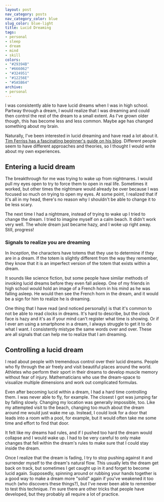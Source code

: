```yaml
---
layout: post
nav_category: posts
nav_category_color: blue
slug_color: blue-light
title: Lucid Dreaming
tags:
- personal
- sleep
- dream
- mind
- skill
colors:
- "#29394B"
- "#666062"
- "#324951"
- "#12256E"
- "#5A5B64"
archive:
- personal
---
```


I was consistently able to have lucid dreams when I was in high school. Partway through a dream, I would realize that I was dreaming and could then control the rest of the dream to a small extent. As I've grown older though, this has become less and less common. Maybe age has changed something about my brain.

Naturally, I've been interested in lucid dreaming and have read a lot about it. [Tim Ferriss has a fascinating beginner's guide on his blog](https://tim.blog/2009/09/21/how-to-lucid-dream/). Different people seem to have different approaches and theories, so I thought I would write about my own experiences.

## Entering a lucid dream

The breakthrough for me was trying to wake up from nightmares. I would pull my eyes open to try to force them to open in real life. Sometimes it worked, but other times the nightmare would already be over because I was focused so much on trying to open my eyes. At some point, I realized that if it's all in my head, there's no reason why I shouldn't be able to change it to be less scary.

The next time I had a nightmare, instead of trying to wake up I tried to change the dream. I tried to imagine myself on a calm beach. It didn't work very well. The whole dream just became hazy, and I woke up right away. Still, progress!

### Signals to realize you are dreaming

In *Inception*, the characters have totems that they use to determine if they are in a dream. If the totem is slightly different from the way they remember, they know that it is an imperfect version of the totem that exists within a dream.

It sounds like science fiction, but some people have similar methods of invoking lucid dreams before they even fall asleep. One of my friends in high school would hold an image of a French horn in his mind as he was falling asleep. He would then see the French horn in the dream, and it would be a sign for him to realize he is dreaming.

One thing that I have read (and noticed personally) is that it's common to not be able to read clocks in dreams. It's hard to describe, but the clock face is hazy and it's as if your mind can't register what time is showing. Or if I ever am using a smartphone in a dream, I always struggle to get it to do what I want. I consistently mistype the same words over and over. These are all signals that can help me to realize that I am dreaming.

## Controlling a lucid dream

I read about people with tremendous control over their lucid dreams. People who fly through the air freely and visit beautiful places around the world. Athletes who perform their sport in their dreams to develop muscle memory without fear of injury. Mathematicians who use the dream-space to visualize multiple dimensions and work out complicated formulas.

Even after becoming lucid within a dream, I had a hard time controlling them. I was never able to fly, for example. The closest I got was jumping far by falling slowly. Changing my location was generally impossible, too. Like my attempted visit to the beach, changing too much about the dream around me would just wake me up. Instead, I could look for a door that leads into a room with a pool, for example, but it would often take me some time and effort to find that door.

It felt like my dreams had rules, and if I pushed too hard the dream would collapse and I would wake up. I had to be very careful to only make changes that fell within the dream's rules to make sure that I could stay inside the dream.

Once I realize that the dream is fading, I try to stop pushing against it and surrender myself to the dream's natural flow. This usually lets the dream get back on track, but sometimes I get caught up in it and forget to become lucid again. Supposedly, spinning around or rubbing your hands together is a good way to make a dream more "solid" again if you've weakened it too much (who discovers these things?), but I've never been able to remember to test this technique. I'm sure there are other tricks that people have developed, but they probably all require a lot of practice.
